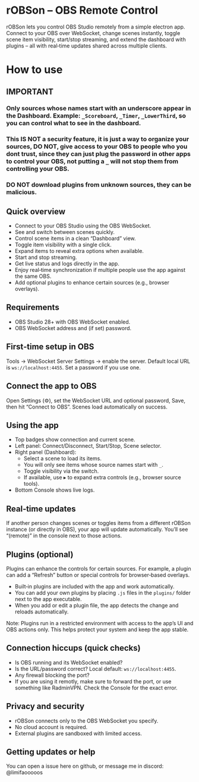 # rOBSon – OBS Remote Control

rOBSon lets you control OBS Studio remotely from a simple electron app. Connect to your OBS over WebSocket, change scenes instantly, toggle scene item visibility, start/stop streaming, and extend the dashboard with plugins – all with real‑time updates shared across multiple clients.

# How to use

## IMPORTANT
### Only sources whose names start with an underscore appear in the Dashboard. Example: `_Scoreboard`, `_Timer`, `_LowerThird`, so you can control what to see in the dashboard.
### This IS NOT a security feature, it is just a way to organize your sources, DO NOT, give access to your OBS to people who you dont trust, since they can just plug the password in other apps to control your OBS, not putting a `_` will not stop them from controlling your OBS.
### DO NOT download plugins from unknown sources, they can be malicious.

## Quick overview

- Connect to your OBS Studio using the OBS WebSocket.
- See and switch between scenes quickly.
- Control scene items in a clean “Dashboard” view.
- Toggle item visibility with a single click.
- Expand items to reveal extra options when available.
- Start and stop streaming.
- Get live status and logs directly in the app.
- Enjoy real‑time synchronization if multiple people use the app against the same OBS.
- Add optional plugins to enhance certain sources (e.g., browser overlays).


## Requirements

- OBS Studio 28+ with OBS WebSocket enabled.
- OBS WebSocket address and (if set) password.

## First‑time setup in OBS

Tools → WebSocket Server Settings → enable the server. Default local URL is `ws://localhost:4455`. Set a password if you use one.


## Connect the app to OBS

Open Settings (⚙️), set the WebSocket URL and optional password, Save, then hit “Connect to OBS”. Scenes load automatically on success.


## Using the app

- Top badges show connection and current scene.
- Left panel: Connect/Disconnect, Start/Stop, Scene selector.
- Right panel (Dashboard):
  - Select a scene to load its items.
  - You will only see items whose source names start with `_`.
  - Toggle visibility via the switch.
  - If available, use ▸ to expand extra controls (e.g., browser source tools).
- Bottom Console shows live logs.


## Real‑time updates

If another person changes scenes or toggles items from a different rOBSon instance (or directly in OBS), your app will update automatically. You’ll see “(remote)” in the console next to those actions.


## Plugins (optional)

Plugins can enhance the controls for certain sources. For example, a plugin can add a “Refresh” button or special controls for browser‑based overlays.

- Built‑in plugins are included with the app and work automatically.
- You can add your own plugins by placing `.js` files in the `plugins/` folder next to the app executable.
- When you add or edit a plugin file, the app detects the change and reloads automatically.

Note: Plugins run in a restricted environment with access to the app’s UI and OBS actions only. This helps protect your system and keep the app stable.


## Connection hiccups (quick checks)

- Is OBS running and its WebSocket enabled?
- Is the URL/password correct? Local default: `ws://localhost:4455`.
- Any firewall blocking the port?
- If you are using it remotly, make sure to forward the port, or use something like RadminVPN.
Check the Console for the exact error.


## Privacy and security

- rOBSon connects only to the OBS WebSocket you specify.
- No cloud account is required.
- External plugins are sandboxed with limited access.


## Getting updates or help

You can open a issue here on github, or message me in discord: @limifaooooos
